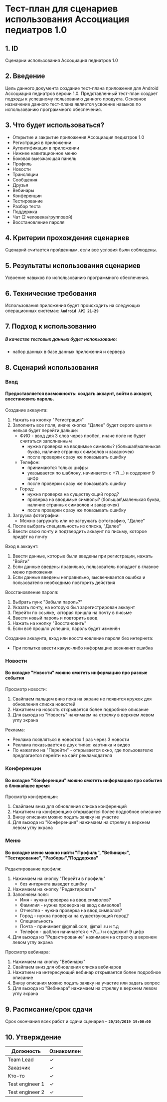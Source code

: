 # Тест-план для сценариев использования Ассоциация педиатров 1.0

## 1. ID
Сценарии использования Ассоциация педиатров 1.0

## 2. Введение
Цель данного документа создание тест-плана приложения для Android Ассоциация педиатров версии 1.0. 
Представленный тест-план создает подходы к успешному пользованию данного продукта. 
Основное назначение данного тест-плана является усвоение навыков по использованию программного обеспечения. 

## 3. Что будет использоваться?
* Открытие и закрытие приложения Ассоциация педиатров 1.0
* Регистрация в приложении
* Аутентификация в приложении
* Нижнее навигационное меню
* Боковая выезжающая панель
* Профиль
* Новости
* Трансляции
* Сообщения
* Друзья
* Вебинары
* Конференции
* Тестирование
* Разбор теста
* Поддержка
* Чат (2 человека/групповой)
* Восстановление пароля

## 4. Критерии прохождения сценариев
Сценарий считается пройденным, если все условия были соблюдены.

## 5. Результаты использования сценариев
Усвоение навыков по использованию программного обеспечения. 

## 6. Технические требования
Использования приложения будет происходить на следующих операционных системах: **`Android API 21-29`**

## 7. Подход к использованию
##### В качестве тестовых данных будет использовано:
* набор данных в базе данных приложения и сервера

## 8. Сценарий использования
### Вход
#### Предоставляется возможность: создать аккаунт, войти в аккаунт, восстановить пароль. 
Создание аккаунта:
1. Нажать на кнопку "Регистрация"
2. Заполнить все поля, иначе кнопка "Далее" будет серого цвета и нельзя будет перейти дальше: 
   - ФИО - ввод для 3 слов через пробел, иначе поле не будет считаться заполненным
     * нужна проверка на вводимые символы? (большая\маленькая буква, наличие странных символов и закарючек)
     * после проверки сразу же показывать ошибку
   - Телефон:
      * принимаются только цифры
      * указывается по шаблону, начинается с +7(...) и содержит 9 цифр
      * после проверки сразу же показывать ошибку
   - Город:
     * нужна проверка на существующий город?
     * проверка на вводимые символы? (большая\маленькая буква, наличие странных символов и закарючек)
     * после проверки сразу же показывать ошибку
3. Загрузка фотографии:
   - Можно загружать или не загружать фотографию, "Далее"
4. После выбрать специальность из списка, "Далее"
5. Ввести свою почту и подтвердить аккаунт по письму, которое придёт на почту

Вход в аккаунт:
1. Ввести данные, которые были введены при регистрации, нажать "Войти"
2. Если данные введены правильно, пользователь попадает в главное меню приложения
3. Если данные введены неправильно, высвечивается ошибка и пользователю необходимо повторить действия

Восстановление пароля:
1. Выбрать пунк "Забыли пароль?"
2. Указать почту, на которую был зарегистрирован аккаунт
3. Перейти по ссылке, которая пришла на почту в письме
4. Ввести новый пароль и повторить ввод
5. Нажать на кнопку "Восстановить"
6. Если всё прошло успешно, пароль будет изменён

Создание аккаунта, вход или восстановление пароля без интернета:
- При попытке ввести какую-либо информацию возникнет ошибка

### Новости
#### Во вкладке "Новости" можно смотеть информацию про разные события 
Просмотр новости:
1. Свайпаем пальцем вниз пока на экране не появится кружок для обновления списка новостей
2. Нажатием на новость открывается более подробное описание
3. Для выхода из "Новость" нажимаем на стрелку в верхнем левом углу экрана

Реклама:
* Реклама появляться в новостях 1 раз через 3 новости
* Реклама показывается в двух типах: картинка и видео
* По нажатию на "Перейти" - открывается окно, где пользователю предлагается перейти на сайт рекламодателя

### Конференции
#### Во вкладке "Конференции" можно смотеть информацию про события в ближайшее время
Просмотр конференции:
1. Свайпаем вниз для обновления списка конференций
2. Нажатием на конференцию открывается более подробное описание
3. Внизу описания можно подать заявку на участие
4. Для выхода из "Конференция" нажимаем на стрелку в верхнем левом углу экрана

### Меню
#### Во вкладке меню можно найти "Профиль", "Вебинары", "Тестирование", "Разборы","Поддержка"
Редактирование профиля:
1. Нажимаем на кнопку "Перейти в профиль"
   * без интернета выведет ошибку
2. Нажимаем на кнопку "Редактировать"
3. Заполняем поля:
   * Имя - нужна проверка на ввод символов?
   * Фамилия - нужна проверка на ввод символов?
   * Отчество - нужна проверка на ввод символов?
   * Город - нужна проверка на существующий город?
   * Специальность
   * Почта - принимает @gmail.com, @mail.ru и т.д
   * Телефон - шаблон начинается с +7(...) и содержит 9 цифр
4. Для выхода из "Редактирование" нажимаем на стрелку в верхнем левом углу экрана

Просмотр вебинара:
1. Нажимаем на кнопку "Вебинары"
2. Свайпаем вниз для обновления списка вебинаров
3. Нажатием на интересующий вебинар открывается более подробное описание
4. Внизу описания можно подать заявку на участие или задать вопрос
5. Для выхода из "Вебинара" нажимаем на стрелку в верхнем левом углу экрана 

## 9. Расписание/срок сдачи
Срок окончания всех работ и сдачи сценария – **`20/10/2019 19:00:00`**

## 10. Утверждение
Должность       |Ознакомлен
----------------|----------|
Team Lead	    |✓         |
Заказчик        |✓         |
Кто-то          |✓         |	
Test engineer 1 |✓         |	
Test engineer 2 |✓         |	

